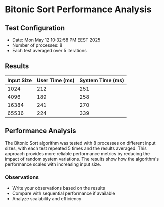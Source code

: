 # Bitonic Sort Performance Analysis

## Test Configuration
- Date: Mon May 12 10:32:58 PM EEST 2025
- Number of processes: 8
- Each test averaged over 5 iterations

## Results

| Input Size | User Time (ms) | System Time (ms) |
|------------|----------------|------------------|
| 1024 | 212 | 251 |
| 4096 | 189 | 258 |
| 16384 | 241 | 270 |
| 65536 | 224 | 339 |

## Performance Analysis

The Bitonic Sort algorithm was tested with 8 processes on different input sizes, with each test repeated 5 times and the results averaged. This approach provides more reliable performance metrics by reducing the impact of random system variations. The results show how the algorithm's performance scales with increasing input size.

### Observations

- Write your observations based on the results
- Compare with sequential performance if available
- Analyze scalability and efficiency

